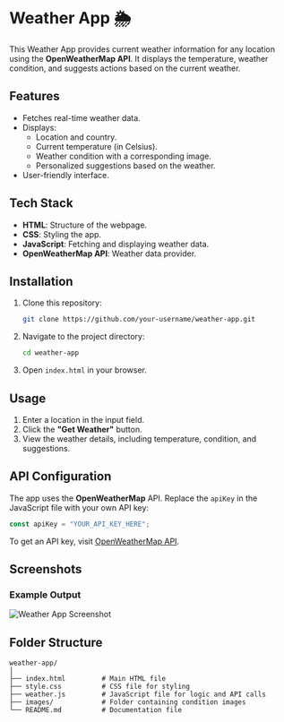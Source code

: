 # Weather App 🌦️

This Weather App provides current weather information for any location using the **OpenWeatherMap API**. It displays the temperature, weather condition, and suggests actions based on the current weather.

## Features

- Fetches real-time weather data.
- Displays:
  - Location and country.
  - Current temperature (in Celsius).
  - Weather condition with a corresponding image.
  - Personalized suggestions based on the weather.
- User-friendly interface.

## Tech Stack

- **HTML**: Structure of the webpage.
- **CSS**: Styling the app.
- **JavaScript**: Fetching and displaying weather data.
- **OpenWeatherMap API**: Weather data provider.

## Installation

1. Clone this repository:
   ```bash
   git clone https://github.com/your-username/weather-app.git
   ```
2. Navigate to the project directory:
   ```bash
   cd weather-app
   ```
3. Open `index.html` in your browser.

## Usage

1. Enter a location in the input field.
2. Click the **"Get Weather"** button.
3. View the weather details, including temperature, condition, and suggestions.

## API Configuration

The app uses the **OpenWeatherMap** API. Replace the `apiKey` in the JavaScript file with your own API key:

```javascript
const apiKey = "YOUR_API_KEY_HERE";
```

To get an API key, visit [OpenWeatherMap API](https://openweathermap.org/api).

## Screenshots

### Example Output

![Weather App Screenshot](images/screenshot.png)

## Folder Structure

```
weather-app/
│
├── index.html         # Main HTML file
├── style.css          # CSS file for styling
├── weather.js         # JavaScript file for logic and API calls
├── images/            # Folder containing condition images
└── README.md          # Documentation file
```
